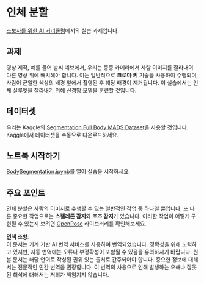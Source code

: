 # 인체 분할

[초보자를 위한 AI 커리큘럼](https://github.com/microsoft/ai-for-beginners)에서의 실습 과제입니다.

## 과제

영상 제작, 예를 들어 날씨 예보에서, 우리는 종종 카메라에서 사람 이미지를 잘라내어 다른 영상 위에 배치해야 합니다. 이는 일반적으로 **크로마 키** 기술을 사용하여 수행되며, 사람이 균일한 색상의 배경 앞에서 촬영된 후 해당 배경이 제거됩니다. 이 실습에서는 인체 실루엣을 잘라내기 위해 신경망 모델을 훈련할 것입니다.

## 데이터셋

우리는 Kaggle의 [Segmentation Full Body MADS Dataset](https://www.kaggle.com/datasets/tapakah68/segmentation-full-body-mads-dataset)을 사용할 것입니다. Kaggle에서 데이터셋을 수동으로 다운로드하세요.

## 노트북 시작하기

[BodySegmentation.ipynb](../../../../../../lessons/4-ComputerVision/12-Segmentation/lab/BodySegmentation.ipynb)를 열어 실습을 시작하세요.

## 주요 포인트

인체 분할은 사람의 이미지로 수행할 수 있는 일반적인 작업 중 하나일 뿐입니다. 또 다른 중요한 작업으로는 **스켈레톤 감지**와 **포즈 감지**가 있습니다. 이러한 작업이 어떻게 구현될 수 있는지 보려면 [OpenPose](https://github.com/CMU-Perceptual-Computing-Lab/openpose) 라이브러리를 확인해보세요.

**면책 조항**:  
이 문서는 기계 기반 AI 번역 서비스를 사용하여 번역되었습니다. 정확성을 위해 노력하고 있지만, 자동 번역에는 오류나 부정확성이 포함될 수 있음을 유의하시기 바랍니다. 원본 문서는 해당 언어로 작성된 권위 있는 출처로 간주되어야 합니다. 중요한 정보에 대해서는 전문적인 인간 번역을 권장합니다. 이 번역의 사용으로 인해 발생하는 오해나 잘못된 해석에 대해서는 저희가 책임지지 않습니다.